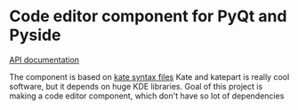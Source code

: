 # Code editor component for PyQt and Pyside

[API documentation](https://qutepart.readthedocs.org/en/latest/)

The component is based on [kate syntax files](http://kate-editor.org/2005/03/24/writing-a-syntax-highlighting-file/)
Kate and katepart is really cool software, but it depends on huge KDE libraries. Goal of this project is making a code editor component, which don't have so lot of dependencies
